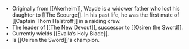 - Originally from [[Akerheim]], Wayde is a widower father who lost his daughter to [[The Scourge]]. In his past life, he was the first mate of [[Captain Thorn Halstroff]] in a raiding crew.
- The leader of [[The New Devout]], successor to [[Osiren the Sword]].
- Currently wields [[Evalla’s Holy Blade]].
- Is [[Osiren the Sword]]'s champion.